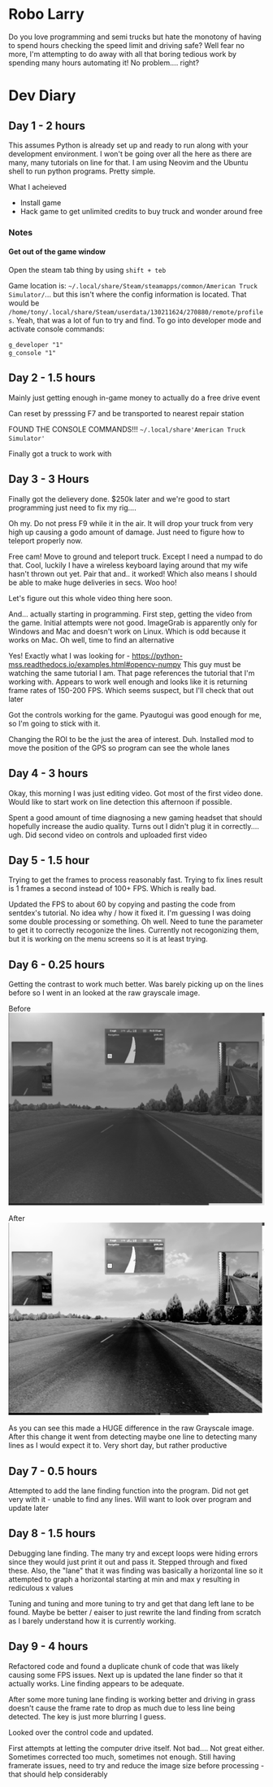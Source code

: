 # Robo Larry

Do you love programming and semi trucks but hate the monotony of having to spend hours checking the speed limit and
driving safe? Well fear no more, I'm attempting to do away with all that boring tedious work by spending many hours
automating it! No problem.... right? 



# Dev Diary

## Day 1 - 2 hours

This assumes Python is already set up and ready to run along with your development environment. I won't be going over
all the here as there are many, many tutorials on line for that. I am using Neovim and the Ubuntu shell to run python
programs. Pretty simple.

What I acheieved

- Install game
- Hack game to get unlimited credits to buy truck and wonder around free

### Notes

#### Get out of the game window

Open the steam tab thing by using `shift + teb`

Game location is: `~/.local/share/Steam/steamapps/common/American Truck Simulator/`... but this isn't where the config
information is located. That would be `/home/tony/.local/share/Steam/userdata/130211624/270880/remote/profiles`. Yeah,
that was a lot of fun to try and find. To go into developer mode and activate console commands:

    g_developer "1"
    g_console "1"


## Day 2 - 1.5 hours

Mainly just getting enough in-game money to actually do a free drive event

Can reset by presssing F7 and be transported to nearest repair station

FOUND THE CONSOLE COMMANDS!!! `~/.local/share'American Truck Simulator'`

Finally got a truck to work with

## Day 3 - 3 Hours

Finally got the delievery done. $250k later and we're good to start programming just need to fix my rig....

Oh my. Do not press F9 while it in the air. It will drop your truck from very high up causing a godo amount of damage.
Just need to figure how to teleport properly now. 

Free cam! Move to ground and teleport truck. Except I need a numpad to do that. Cool, luckily I have a wireless keyboard
laying around that my wife hasn't thrown out yet. Pair that and.. it worked! Which also means I should be able to make
huge deliveries in secs. Woo hoo! 

Let's figure out this whole video thing here soon. 

And... actually starting in programming. First step, getting the video from the game. Initial attempts were not good.
ImageGrab is apparently only for Windows and Mac and doesn't work on Linux. Which is odd because it works on Mac. Oh
well, time to find an alternative

Yes! Exactly what I was looking for - https://python-mss.readthedocs.io/examples.html#opencv-numpy This guy must be
watching the same tutorial I am. That page references the tutorial that I'm working with. Appears to work well enough
and looks like it is returning frame rates of 150-200 FPS. Which seems suspect, but I'll check that out later

Got the controls working for the game. Pyautogui was good enough for me, so I'm going to stick with it. 

Changing the ROI to be the just the area of interest. Duh. Installed mod to move the position of the GPS so program can
see the whole lanes


## Day 4 - 3 hours

Okay, this morning I was just editing video. Got most of the first video done. Would like to start work on line
detection this afternoon if possible.

Spent a good amount of time diagnosing a new gaming headset that should hopefully increase the audio quality. Turns out
I didn't plug it in correctly.... ugh. Did second video on controls and uploaded first video

## Day 5 - 1.5 hour

Trying to get the frames to process reasonably fast. Trying to fix lines result is 1 frames a second instead of 100+
FPS. Which is really bad.

Updated the FPS to about 60 by copying and pasting the code from sentdex's tutorial. No idea why / how it fixed it. I'm
guessing I was doing some double processing or something. Oh well. Need to tune the parameter to get it to correctly
recogonize the lines. Currently not recogonizing them, but it is working on the menu screens so it is at least trying. 

## Day 6 - 0.25 hours

Getting the contrast to work much better. Was barely picking up on the lines before so I went in an looked at the raw
grayscale image. 


Before 
![Image before equalizeHist applied][before_hist]

After
![Image after equalizeHist applied][after_hist]

As you can see this made a HUGE difference in the raw Grayscale image. After this change it went from detecting maybe
one line to detecting many lines as I would expect it to. Very short day, but rather productive


[before_hist]: ./docfiles/equalizeHistEffect/before_equalizeHist.png
[after_hist]: ./docfiles/equalizeHistEffect/after_equalizeHist.png

## Day 7 - 0.5 hours

Attempted to add the lane finding function into the program. Did not get very with it - unable to find any lines. Will
want to look over program and update later

## Day 8 - 1.5 hours

Debugging lane finding. The many try and except loops were hiding errors since they would just print it out and pass it.
Stepped through and fixed these. Also, the "lane" that it was finding was basically a horizontal line so it attempted to
graph a horizontal starting at min and max y resulting in rediculous x values

Tuning and tuning and more tuning to try and get that dang left lane to be found. Maybe be better / eaiser to just
rewrite the land finding from scratch as I barely understand how it is currently working.


## Day 9 - 4 hours

Refactored code and found a duplicate chunk of code that was likely causing some FPS issues. Next up is updated the lane
finder so that it actually works. Line finding appears to be adequate. 

After some more tuning lane finding is working better and driving in grass doesn't cause the frame rate to drop as much
due to less line being detected. The key is just more blurring I guess. 

Looked over the control code and updated.

First attempts at letting the computer drive itself. Not bad.... Not great either. Sometimes corrected too much,
sometimes not enough. Still having framerate issues, need to try and reduce the image size before processing - that
should help considerably
